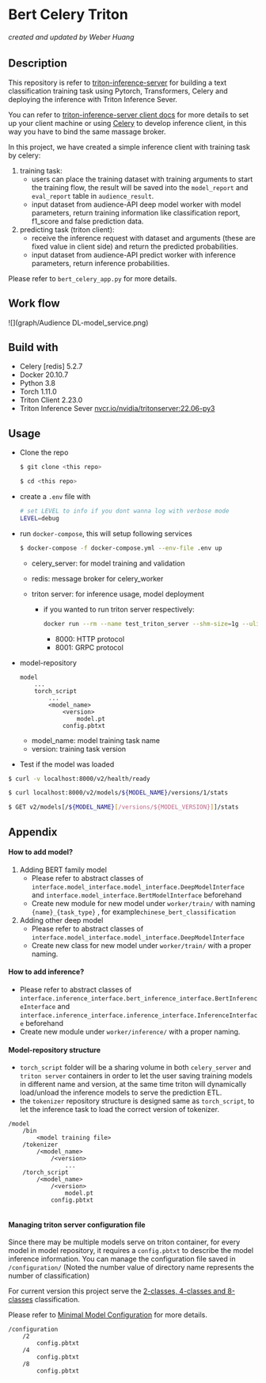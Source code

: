 # Bert Celery Triton

###### created and updated by Weber Huang 

## Description

This repository is refer to [triton-inference-server](https://github.com/triton-inference-server/server) for building a text classification training task using Pytorch, Transformers, Celery and deploying the inference with Triton Inference Sever.

You can refer to [triton-inference-server client docs](https://github.com/triton-inference-server/client) for more details to set up your client machine or using [Celery](https://docs.celeryq.dev/en/stable/getting-started/introduction.html) to develop inference client, in this way you have to bind the same massage broker. 

In this project, we have created a simple inference client with training task by celery:    
1. training task: 
   + users can place the training dataset with training arguments to start the training flow, the result will be saved into the  `model_report` and `eval_report` table in `audience_result`.
   + input dataset from audience-API deep model worker with model parameters, return training information like classification report, f1_score and false prediction data.
2. predicting task (triton client):
   + receive the inference request with dataset and arguments (these are fixed value in client side) and return the predicted probabilities.
   + input dataset from audience-API predict worker with inference parameters, return inference probabilities.

Please refer to `bert_celery_app.py` for more details.

## Work flow

![](graph/Audience DL-model_service.png)

## Build with

+ Celery [redis] 5.2.7
+ Docker 20.10.7
+ Python 3.8
+ Torch 1.11.0
+ Triton Client 2.23.0 
+ Triton Inference Sever <u>nvcr.io/nvidia/tritonserver:22.06-py3</u> 

## Usage

+ Clone the repo

    ```bash
    $ git clone <this repo>
    
    $ cd <this repo>
    ```

+ create a `.env` file with

    ```bash
    # set LEVEL to info if you dont wanna log with verbose mode
    LEVEL=debug
    ```

+ run `docker-compose`, this will setup following services

  ```bash
  $ docker-compose -f docker-compose.yml --env-file .env up
  ```

  + celery_server: for model training and validation

  + redis: message broker for celery_worker

  + triton server: for inference usage, model deployment 

    + if you wanted to run triton server respectively: 

      ```bash
      docker run --rm --name test_triton_server --shm-size=1g --ulimit memlock=-1 --ulimit stack=67108864 -p 8000:8000 -p 8001:8001 -p 8002:8002 -v "$(pwd)"/model/torch_script:/models nvcr.io/nvidia/tritonserver:22.06-py3 tritonserver --model-store=/models --model-control-mode=poll
      ```

      + 8000: HTTP protocol
      + 8001: GRPC protocol

+ model-repository

    ```
    model
    	...
    	torch_script
    		...
    		<model_name>
    			<version>
                	model.pt
    			config.pbtxt
    ```

    + model_name: model training task name
    + version: training task version



+ Test if the model was loaded

```bash
$ curl -v localhost:8000/v2/health/ready

$ curl localhost:8000/v2/models/${MODEL_NAME}/versions/1/stats

$ GET v2/models[/${MODEL_NAME}[/versions/${MODEL_VERSION}]]/stats
```

## Appendix

#### How to add model?

1. Adding BERT family model
   + Please refer to abstract classes of  `interface.model_interface.model_interface.DeepModelInterface` and `interface.model_interface.BertModelInterface` beforehand
   + Create new module for new model under `worker/train/` with naming `{name}_{task_type}` , for example`chinese_bert_classification`
2. Adding other deep model
   + Please refer to abstract classes of  `interface.model_interface.model_interface.DeepModelInterface`
   + Create new class for new model under `worker/train/` with a proper naming.

#### How to add inference?

+ Please refer to abstract classes of  `interface.inference_interface.bert_inference_interface.BertInferenceInterface` and `interface.inference_interface.inference_interface.InferenceInterface` beforehand
+ Create new module under `worker/inference/` with a proper naming. 

#### Model-repository structure

+ `torch_script` folder will be a sharing volume in both `celery_server` and `triton server`  containers in order to let the user saving training models in different name and version, at the same time triton will dynamically load/unload the inference models to serve the prediction ETL.
+ the `tokenizer` repository structure is designed same as `torch_script`, to let the inference task to load the correct version of tokenizer.

```
/model
	/bin
		<model training file>
    /tokenizer
    	/<model_name>
    		/<version>
    			...
    /torch_script
    	/<model_name>
    		/<version>
    			model.pt
            config.pbtxt
		
```

#### Managing triton server configuration file

Since there may be multiple models serve on triton container, for every model in model repository, it requires a `config.pbtxt` to describe the model inference information. You can manage the configuration file saved in `/configuration/` (Noted the number value of directory name represents the number of classification)

For current version this project serve the <u>2-classes, 4-classes and 8-classes</u> classification.

Please refer to [Minimal Model Configuration](https://github.com/triton-inference-server/server/blob/main/docs/model_configuration.md#minimal-model-configuration) for more details.

```
/configuration
	/2
		config.pbtxt
    /4
    	config.pbtxt
    /8
    	config.pbtxt
```

